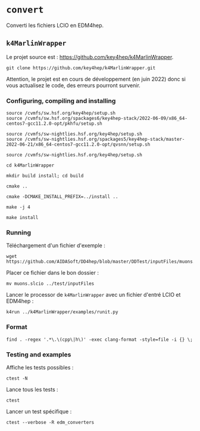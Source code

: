 # `convert`

Converti les fichiers LCIO en EDM4hep.

## `k4MarlinWrapper`
Le projet source est : https://github.com/key4hep/k4MarlinWrapper.
```
git clone https://github.com/key4hep/k4MarlinWrapper.git
```

Attention, le projet est en cours de développement (en juin 2022) donc si vous 
actualisez le code, des erreurs pourront survenir.

### Configuring, compiling and installing

```
source /cvmfs/sw.hsf.org/key4hep/setup.sh
source /cvmfs/sw.hsf.org/spackages6/key4hep-stack/2022-06-09/x86_64-centos7-gcc11.2.0-opt/pkhfu/setup.sh
```
```
source /cvmfs/sw-nightlies.hsf.org/key4hep/setup.sh
source /cvmfs/sw-nightlies.hsf.org/spackages5/key4hep-stack/master-2022-06-21/x86_64-centos7-gcc11.2.0-opt/qvsnn/setup.sh
```
```
source /cvmfs/sw-nightlies.hsf.org/key4hep/setup.sh
```
```
cd k4MarlinWrapper
```
```
mkdir build install; cd build
```
```
cmake ..
```
```
cmake -DCMAKE_INSTALL_PREFIX=../install ..
```
```
make -j 4
```
```
make install
```

### Running

Téléchargement d'un fichier d'exemple :
```
wget https://github.com/AIDASoft/DD4hep/blob/master/DDTest/inputFiles/muons.slcio
```

Placer ce fichier dans le bon dossier : 
```
mv muons.slcio ../test/inputFiles
```

Lancer le processor de `k4MarlinWrapper` avec un fichier d'entré LCIO et EDM4hep  :
```
k4run ../k4MarlinWrapper/examples/runit.py
```

### Format

```
find . -regex '.*\.\(cpp\|h\)' -exec clang-format -style=file -i {} \;
```

### Testing and examples

Affiche les tests possibles :
```
ctest -N
```

Lance tous les tests :
```
ctest
```

Lancer un test spécifique :
```
ctest --verbose -R edm_converters
```
```
```
```
```
```
```
